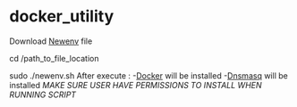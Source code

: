 # docker_utility
Download [Newenv](https://github.com/123Lookatme/docker_utility/raw/master/newenv.sh) file

cd /path_to_file_location

sudo ./newenv.sh
After execute :
 -[Docker](https://www.docker.com/h) will be installed
 -[Dnsmasq](http://www.thekelleys.org.uk/dnsmasq/doc.html) will be installed 
 *MAKE SURE USER HAVE PERMISSIONS TO INSTALL WHEN RUNNING SCRIPT* 
 
 
